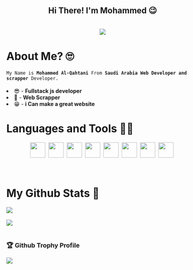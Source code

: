 <div align="center">
  <h2>Hi There! I'm <strong>Mohammed</strong> 😉</h2
  <br/><br/>
  <img src="https://komarev.com/ghpvc/?username=MrSmoke0&color=blue"/>
<div align="left">
    <h1>About Me? 🙄</h1>
  <code>My Name is <strong>Mohammed Al-Qahtani</strong> From <strong>Saudi Arabia</strong> <strong>Web Developer and scrapper</strong> Developer.</code><br/><br/>
  <li>😎 - <strong>Fullstack js developer</strong></li>
  <li>🤩 - <strong>Web Scrapper</strong></li>
  <li>😁 - <strong>i Can make a great website</strong></li>
</div>
<div align="left">
  <h1>Languages and Tools 👨‍💻</h1>
  <div align="center">
    <code><img height="40" src="https://img.icons8.com/color/48/000000/javascript.png"></code>&nbsp;
    <code><img height="40" src="https://img.icons8.com/color/48/000000/html-5--v1.png"></code>&nbsp;
    <code><img height="40" src="https://img.icons8.com/color/48/000000/css3"></code>&nbsp;
    <code><img height="40" src="https://img.icons8.com/color/48/000000/nodejs.png"></code>&nbsp;
 <code><img height="40" src="https://img.icons8.com/color/48/000000/mongodb.png"></code>&nbsp;
    <code><img height="40" src="https://img.icons8.com/color/48/000000/express.png"></code>&nbsp;
    <code><img height="40" src="https://img.icons8.com/color/48/000000/npm.png"></code>&nbsp;
    <code><img height="40" src="https://img.icons8.com/ultraviolet/40/000000/api-settings.png"></code>&nbsp;
  </div>
  <br/>
  <br/>
  <div align="left">
    <h1>My Github Stats 🗽</h1>
      <img src="https://github-readme-stats.vercel.app/api?username=Xyper0&show_icons=true&theme=tokyonight"/>
    <br/><br/>
      <img  src="https://github-readme-stats.vercel.app/api/top-langs/?username=Xyper0&layout=compac&langs_count=8t&theme=tokyonight"/>
    <br/><br/>
  </div>
  
  <h3> 🏆 Github Trophy Profile</h3>
   <img src="https://github-profile-trophy.vercel.app/?username=Xyper0&theme=gruvbox"/>

